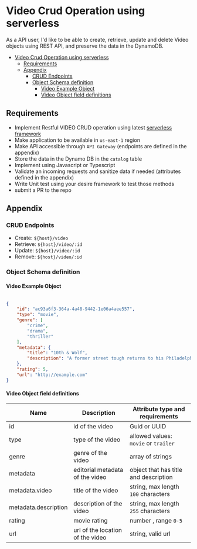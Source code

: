 # Video Crud Operation using serverless

As a API user, I'd like to be able to create, retrieve, update and delete Video objects using REST API, and preserve the data in the DynamoDB.

- [Video Crud Operation using serverless](#video-crud-operation-using-serverless)
  - [Requirements](#requirements)
  - [Appendix](#appendix)
    - [CRUD Endpoints](#crud-endpoints)
    - [Object Schema definition](#object-schema-definition)
      - [Video Example Object](#video-example-object)
      - [Video Object field definitions](#video-object-field-definitions)

## Requirements

- Implement Restful VIDEO CRUD operation using latest [serverless framework](https://www.serverless.com/framework/docs)
- Make application to be available in `us-east-1` region
- Make API accessible through `API Gateway` (endpoints are defined in the appendix)
- Store the data in the Dynamo DB in the `catalog` table
- Implement using Javascript or Typescript
- Validate an incoming requests and sanitize data if needed (attributes defined in the appendix)
- Write Unit test using your desire framework to test those methods
- submit a PR to the repo

## Appendix

### CRUD Endpoints

- Create: `${host}/video`
- Retrieve: `${host}/video/:id`
- Update: `${host}/video/:id`
- Remove: `${host}/video/:id`

### Object Schema definition

#### Video Example Object

```json

{
    "id": "ac93a6f3-364a-4a48-9442-1e06a4aee557",
    "type": "movie",
    "genre": [
        "crime",
        "drama",
        "thriller"
    ],
    "metadata": {
        "title": "10th & Wolf",
        "description": "A former street tough returns to his Philadelphia home after a stint in the military. Back on his home turf, he once again finds himself tangling with the mob boss who was instrumental in his going off to be a soldier."
    },
    "rating": 5,
    "url": "http://example.com"
}

```

#### Video Object field definitions

| Name                 	| Description                      	| Attribute type and requirements       	|
|----------------------	|----------------------------------	|---------------------------------------	|
| id                   	| id of the video                  	| Guid or UUID                          	|
| type                 	| type of the video                	| allowed values: `movie` or `trailer`      	|
| genre                	| genre of the video               	| array of strings                      	|
| metadata             	| editorial metadata of the video  	| object that has title and description 	|
| metadata.video       	| title of the video               	| string, max length `100` characters     	|
| metadata.description 	| description of the video         	| string, max length `255` characters     	|
| rating               	| movie rating                     	| number , range `0-5`                    	|
| url                  	| url of the location of the video 	| string, valid url                     	|
